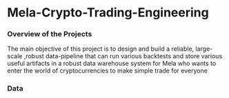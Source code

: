 # Mela-Crypto-Trading-Engineering
### Overview of the Projects
The main objective of this project is to design and build a reliable, large-scale ,robust data-pipeline that can run various backtests and store various useful artifacts in a robust data warehouse system for Mela who wants to enter the world of cryptocurrencies to make simple trade for everyone

### Data


